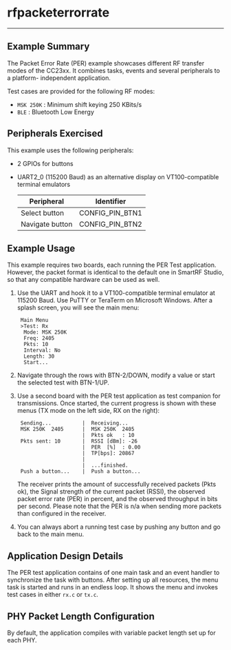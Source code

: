 # rfpacketerrorrate

---

Example Summary
---------------
The Packet Error Rate (PER) example showcases different RF transfer modes of the
CC23xx. It combines tasks, events and several peripherals to a platform-
independent application.

Test cases are provided for the following RF modes:

- `MSK 250K` : Minimum shift keying 250 KBits/s
- `BLE` : Bluetooth Low Energy

Peripherals Exercised
---------------------
This example uses the following peripherals:

- 2 GPIOs for buttons
- UART2_0 (115200 Baud) as an alternative display on VT100-compatible
  terminal emulators



  | Peripheral        | Identifier        |
  | ----------------- | ----------------- |
  | Select button     | CONFIG_PIN_BTN1   |
  | Navigate button   | CONFIG_PIN_BTN2   |

Example Usage
-------------

This example requires two boards, each running the PER Test application.
However, the packet format is identical to the default one in SmartRF Studio, so
that any compatible hardware can be used as well.

1. Use the UART and hook it to a VT100-compatible terminal emulator at 115200 Baud.
   Use PuTTY or TeraTerm on Microsoft Windows. After a splash screen, you will see the
   main menu:

        Main Menu
        >Test: Rx
         Mode: MSK 250K
         Freq: 2405
         Pkts: 10
         Interval: No
         Length: 30
         Start...


2. Navigate through the rows with BTN-2/DOWN, modify a value or start the
 selected test with BTN-1/UP.

3. Use a second board with the PER test application as test companion for
   transmissions. Once started, the current progress is shown with these menus
   (TX mode on the left side, RX on the right):

        Sending...      	|  Receiving...
        MSK 250K  2405  	|  MSK 250K  2405
                        	|  Pkts ok   : 10
        Pkts sent: 10   	|  RSSI [dBm]: -26
                        	|  PER  [%]  : 0.00
                        	|  TP[bps]: 20867
                        	|
                        	|  ...finished.
        Push a button...	|  Push a button...

   The receiver prints the amount of successfully received packets (Pkts ok),
   the Signal strength of the current packet (RSSI), the observed packet
   error rate (PER) in percent, and the observed throughput in bits per second.
   Please note that the PER is n/a when sending more packets than configured in
   the receiver.

5. You can always abort a running test case by pushing any button and go back
   to the main menu.

Application Design Details
--------------------------

The PER test application contains of one main task and an event handler to
synchronize the task with buttons. After setting up all resources, the menu task
is started and runs in an endless loop. It shows the menu and invokes test cases
in either `rx.c` or `tx.c`.

PHY Packet Length Configuration
--------------
By default, the application compiles with variable packet length set up for each PHY.
